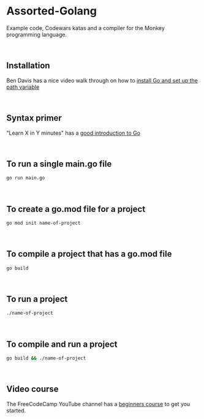 <br>

# Assorted-Golang

Example code, Codewars katas and a compiler for the Monkey programming language.

<br>

## Installation

Ben Davis has a nice video walk through on how to [install Go and set up the path variable](https://youtu.be/Q7uh85_i0-M)

<br>

## Syntax primer

"Learn X in Y minutes" has a [good introduction to Go](https://learnxinyminutes.com/docs/go/)

<br>

## To run a single main.go file

```sh
go run main.go
```

<br>

## To create a go.mod file for a project

```sh
go mod init name-of-project
```

<br>

## To compile a project that has a go.mod file

```sh
go build
```

<br>

## To run a project

```sh
./name-of-project
```

<br>

## To compile and run a project

```sh
go build && ./name-of-project
```

<br>

## Video course

The FreeCodeCamp YouTube channel has a [beginners course](https://youtu.be/un6ZyFkqFKo) to get you started.

<br>
